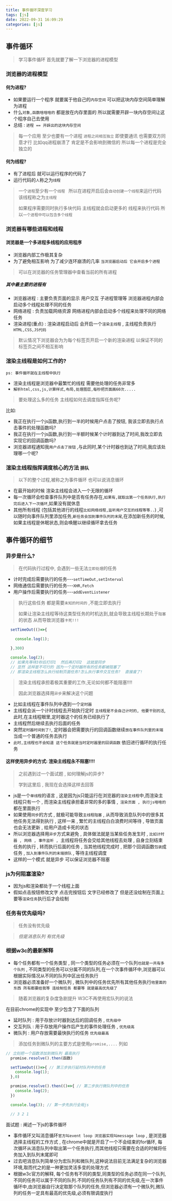 ```yaml
---
title: 事件循环深度学习
tags: [js]
date: 2022-09-31 16:09:29
categories: [js]
---
```


## 事件循环

> 学习事件循环  首先就要了解一下浏览器的进程模型

### 浏览器的进程模型

#### 何为进程?

  - 如果要运行一个程序  就要属于他自己的`内存空间`  可以把这块内存空间简单理解为进程
  - 什么`对象,函数啥啥啥的`  都是放在内存里面的  所以就需要开辟一块内存空间让这个程序自己去使用
-  总结 :  `进程 == 开辟出的这块内存空间`
> 每一个应用 至少也要有一个进程 `进程之间相互独立` 即使要通讯 也需要双方同意才行
> 比如qq进程崩溃了  肯定是不会影响到微信的  所以每一个进程是完全独立的

#### 何为线程?
-  有了进程后 就可以运行程序的代码了
-  运行代码的`人`称之为`线程`
>  一个`进程`至少有一个`线程 ` 所以在进程开启后会`自动创建一个线程`来运行代码 该线程称之为`主线程`
> 
>  如果程序需要同时执行多块代码  主线程就会启动更多的 线程来执行代码 所以`一个进程中可以包含多个线程`

### 浏览器有哪些进程和线程
#### 浏览器是一个多进程多线程的应用程序
- 浏览器内部工作极其复杂
- 为了避免相互影响 为了减少连环崩溃的几率 `当浏览器启动后 它会开启多个进程`

>可以在浏览器的任务管理器中查看当前的所有进程
##### 其中最主要的进程有
 - 浏览器进程 : 主要负责页面的显示 用户交互 子进程管理等  浏览器进程内部会启动多个线程处理不同的任务
 - 网络进程 : 负责加载网络资源 网络进程内部会启动多个线程来处理不同的网络任务
 - 渲染进程(重点) : 渲染进程启动后  会开启一个`渲染主线程` ,  主线程负责执行`HTML,CSS,JS代码` 
> 默认情况下浏览器会为为每个标签页开启一个新的渲染进程  以保证不同的标签页之间不相互影响


### 渲染主线程是如何工作的? 
` ps: 事件循环就在主线程中执行 `
 - 渲染主线程是浏览器中最繁忙的线程 需要他处理的任务非常多
 - `解析html,css,js,计算样式,布局,处理图层,每秒把页面画60次.....`
> 要处理这么多的任务 主线程如何去调度指挥任务呢?

比如:
 - 我正在执行一个js函数,执行到一半的时候用户点击了按钮, 我该立即去执行点击事件的处理函数吗?
 - 我正在执行一个js函数,执行到一半额时候某个计时器到达了时间,我改立即去实现它的回调函数吗?
 - 浏览器进程通知我`用户点击了按钮` ,与此同时,某个计时器也到达了时间,我应该处理哪一个呢?
  ### 渲染主线程指挥调度核心的方法  `排队`
  > 以下的整个过程,被称之为事件循环 也可以说消息循环
   -  在最开始的时候 渲染主线程会进入一个无限的循环
   -  每一次循环会检查事件队列中是否有任务存在,`如果有,就取出第一个任务执行,执行完后进入下一次循环`,如果没有就休息
   -  其他所有线程 (包括其他进行的线程`比如网络线程,监听用户交互的线程等等..`) ,可以随时向事件队列里添加任务,`新任务会加到事件队列的末尾`,在添加新任务的时候,如果主线程是休眠状态,则会唤醒以继续循环拿去任务
  
  
## 事件循环的细节
### 异步是什么?
>在代码执行过程中, 会遇到一些无法`立即处理`的任务
- 计时完成后需要执行的任务---`setTimeOut,setInterval`
- 网络通信后需要执行的任务---`XHR,Fetch`
- 用户操作后需要执行的任务---`addEventListener`
  
> 执行这些任务 都是需要`未知的时间的` ,不能立即去执行
> 
> 如果让渲染主线程等待这类型任务的时机达到,就会导致主线程长期处于`阻塞`的状态 从而导致浏览器`卡死!!!`
```javascript
  setTimeOut(()=>{

    console.log(1);

  },300)
  
  console.log(2);
  // 如果先等待3秒后打印1  然后再打印2  这就是同步
  // 显然 这样是不可行的 因为一个定时器所有的任务都被阻塞了 
  // 那渲染主线程怎么执行绘制页面任务?怎么执行事件交互任务?  直接废了!
```
> 渲染主线程承担着极其重要的工作,无论如何都不能阻塞!!!!
> 
> 因此浏览器选择用`异步`来解决这个问题

-  比如主线程在事件队列中遇到一个`定时器` 
-  主线程会派一个计时线程去开始执行定时 `主线程是不会自己计时的, 他要干别的活`,此时,在主线程眼里,定时器这个的任务已经执行了
-  主线程然后继续去执行后面的任务
-  突然`定时器时间到了!`, 定时器会把需要执行的回调函数继续`放在事件队列里的末端` 当成一个普通的任务去执行
-  `此时,主线程也不会知道 这个任务就是当时定时器里的回调函数` 依旧进行循环的执行任务
#### 这样使用异步的方式: 渲染主线程永不阻塞!!!!

> 之前遇到过一个面试题 , 如何理解js的异步?
> 
> 学到这里后 , 我现在会选择这样去回答
- js是一个`单线程`的语言 , 这是因为js只能运行在浏览器的`渲染主线程`中,而渲染主线程只有一个 , 而渲染主线程承担着非常的多的事情 ,` 渲染页面 , 执行js啥啥的`  都在里面执行
- 如果使用`同步`的方式 , 就极可能导致`主线程阻塞` , 从而导致消息队列中的很多其他任务无法得到执行 , 这样一来 , 繁忙的主线程白白浪费时间等待 , 导致页面也会无法更新 , 给用户造成卡死的状态
- 所以浏览器选择用`异步`方式来避免 , 具体做法就是当某些任务发生时 , `比如计时器 , 网络 , 事件监听 , `主线程将任务会交给其他线程去处理 , 自身立刻结束任务的执行 , 转而执行后面的任务 , 当其他线程完成时 , 把那个回调函数`包装`成任务 , `加入到事件队列的末端排队` , 等待主线程调度
- 这样的一个模式 就是异步 可以保证浏览器不阻塞

### js为何阻塞渲染? 
 - 因为js和渲染都处于一个线程上面  
 - 假如点击按钮修改文字  点击完按钮后 文字已经修改了 但是还没绘制在页面上  要等`渲染任务`执行后才会绘制

### 任务有优先级吗?
> 任务没有优先级

>*但是消息队列  有优先级*

### 根据w3c的最新解释
 - 每个任务都有一个任务类型 ,  同一个类型的任务必须在一个队列`也就是一共有多个队列` , 不同类型的任务可以分属不同的队列,在一个次事件循环中,浏览器可以根据实际情况从不同的队列中区出任务执行
 - 浏览器必须准备好一个微队列 , 微队列中的任务优先所有其他任务执行`他里面的东西 所有都要给我等 连绘制任务 都要等 就是最高优先级了`

> 随着浏览器的复杂度急剧提升 W3C不再使用宏队列的说法

在目前chrome的实现中 至少包含了下面的队列
 -  延时队列 : 用于存放计时器到达后的回调任务 , `优先级中`
 -  交互列队 : 用于存放用户操作后产生的事件处理任务 , `优先级高`
 -  微队列 : 用户存放需要最快执行的任务 `优先级最高`

> 添加任务到微队列的主要方式是使用`promise,....`
> 列如
```javascript
// 立刻把一个函数添加到微队列 最高执行
  promise.resolve().then(函数)

  setTimeOut(()=>{ // 第三步执行延时队列中的任务
    console.log(1);
  },0)

  promise.resolve().then(()=>{ // 第二步执行微队列中的任务
    console.log(2);
  })

  console.log(3); // 第一步先执行全局js

  // 3 2 1

```

面试题 : 阐述一下js的事件循环

-  事件循环又叫消息循环`官方叫event loop 浏览器实现叫message loop` , 是浏览器选择主线程的工作方式 , 在chrome中就是开启了一个不会结束的for循环, 每次循环从消息队列中取出第一个任务执行,而其他线程只需要在合适的时候将任务加入到队列末尾即可
-  过去吧消息队列简单分为宏队列和微队列,这种说法目前无法满足复杂的浏览器环境,取而代之的是一种更加灵活多变的处理方式
-  根据w3c官方的解释, 每个任务有不同的类型,同类型的任务必须在同一个队列,不同的任务可以属于不同的队列.不同的任务队列有不同的优先级,在一次事件循环中,由浏览器自行决定取那个队列的任务,但浏览器必须有一个微队列,微队列的任务一定具有最高的优先级,必须有限调度执行